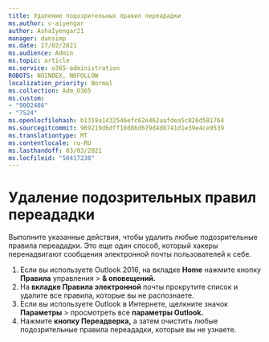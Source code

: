 ```yaml
---
title: Удаление подозрительных правил переададки
ms.author: v-aiyengar
author: AshaIyengar21
manager: dansimp
ms.date: 17/02/2021
ms.audience: Admin
ms.topic: article
ms.service: o365-administration
ROBOTS: NOINDEX, NOFOLLOW
localization_priority: Normal
ms.collection: Adm_O365
ms.custom:
- "9002486"
- "7524"
ms.openlocfilehash: b1319a1432546efc62e462aafdea5c826d581764
ms.sourcegitcommit: 969219d6dff18d86d679d4d8741d1e39e4ce9539
ms.translationtype: MT
ms.contentlocale: ru-RU
ms.lasthandoff: 03/03/2021
ms.locfileid: "50417238"
---
```

# <a name="remove-suspicious-forwarding-rules"></a>Удаление подозрительных правил переададки

Выполните указанные действия, чтобы удалить любые подозрительные правила переададки. Это еще один способ, который хакеры перенадвигают сообщения электронной почты пользователей к себе.

1. Если вы используете Outlook 2016, на вкладке **Home** нажмите кнопку **Правила** управления  >  **& оповещений.** 
1. На **вкладке Правила электронной** почты прокрутите список и удалите все правила, которые вы не распознаете.
1. Если вы используете Outlook в Интернете, щелкните значок **Параметры** > просмотреть все **параметры Outlook.**
1. Нажмите **кнопку Переадверка,** а затем очистить любые подозрительные правила переададки, которые вы не узнаете.
